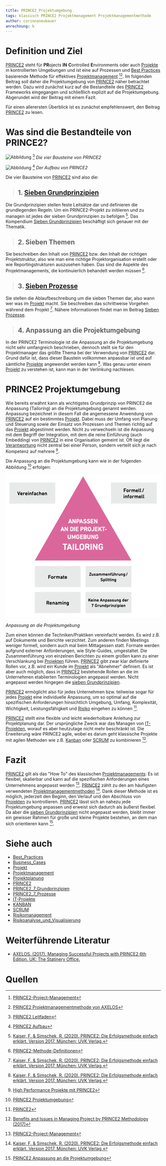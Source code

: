 ```yaml
---
title: PRINCE2_Projektumgebung
tags: klassisch PRINCE2 Projektmanagement Projektmanagementmethode
author: corinnaneubauer
anrechnung: k 
---
```


# Definition und Ziel
[PRINCE2](PRINCE2.md) steht für **PR**ojects **IN** **C**ontrolled **E**nvironments oder auch [Projekte](Projekt.md) in kontrollierten Umgebungen und ist eine auf Prozessen und [Best Practices](Best_Practices.md) basierende Methode für effektives [Projektmanagement](Projektmanagement.md) [^1][^2]. Im folgenden Beitrag soll daher die Projektumgebung von [PRINCE2](PRINCE2.md) näher betrachtet werden. Dazu wird zunächst kurz auf die Bestandteile des [PRINCE2](PRINCE2.md) Frameworks eingegangen und schließlich explizit auf die Projektumgebung. Abgerundet wird der Beitrag mit einem Fazit.

Für einen allerersten Überblick ist es zunächst empfehlenswert, den Beitrag [PRINCE2](PRINCE2.md) zu lesen. 



# Was sind die Bestandteile von PRINCE2?


![Abbildung](PRINCE2_Die_vier_Bausteine/PRINCE2_Projektumgebung.png) [^10]
*Die vier Bausteine von PRINCE2*

![Abbildung](PRINCE2_Aufbau/PRINCE2_Projektumgebung.png) [^11]
*Der Aufbau von PRINCE2* 



Die vier Bausteine von [PRINCE2](PRINCE2.md) sind also die:


> ## 1. [Sieben Grundprinzipien](PRINCE2_7_Grundprinzipien.md)
Die Grundprinzipien stellen feste Leitsätze dar und definieren die grundlegenden Regeln. Um ein PRINCE2-Projekt zu initiieren und zu managen ist jedes der sieben Grundprinzipien zu befolgen [^3]. Das Kompendium [Sieben Grundprinzipien](PRINCE2_7_Grundprinzipien.md) beschäftigt sich genauer mit der Thematik.

> ## 2. Sieben Themen
Sie beschreiben den Inhalt von [PRINCE2](PRINCE2.md) bzw. den Inhalt der richtigen Projektstruktur, also wie man eine richtige Projektorganisation erstellt oder wie Reportingstrukturen auszusehen haben. Das sind die Aspekte des Projektmanagements, die kontinuierlich behandelt werden müssen [^4]. 

> ## 3. [Sieben Prozesse](PRINCE2_7_Prozesse.md)
Sie stellen die Ablaufbeschreibung um die sieben Themen dar, also wann wer was im [Projekt](Projekt.md) macht. Sie beschreiben das schrittweise Vorgehen während dem Projekt [^3]. Nähere Informationen findet man im Beitrag [Sieben Prozesse](PRINCE2_7_Prozesse.md).

> ## 4. Anpassung an die Projektumgebung
In der PRINCE2 Terminologie ist die Anpassung an die Projektumgebung nicht sehr umfangreich beschrieben, dennoch stellt sie für den Projektmanager das größte Thema bei der Verwendung von [PRINCE2](PRINCE2.md) dar. Grund dafür ist, dass dieser Baustein vollkommen anpassbar ist und auf sämtliche [Projekte](Projekt.md) angewendet werden kann [^3]. Was genau unter einem [Projekt](Projekt.md) zu verstehen ist, kann man in der Verlinkung nachlesen. 



# PRINCE2 Projektumgebung

 
Wie bereits erwähnt kann als wichtigstes Grundprinzip von PRINCE2 die Anpassung (Tailoring) an die Projektumgebung genannt werden. Anpassung bezeichnet in diesem Fall die angemessene Anwendung von [PRINCE2](PRINCE2.md) auf ein bestimmtes [Projekt](Projekt.md). Dabei muss der Umfang von Planung und Steuerung sowie der Einsatz von Prozessen und Themen richtig auf das [Projekt](Projekt.md) abgestimmt werden. Nicht zu verwechseln ist die Anpassung mit dem Begriff der Integration, mit dem die reine Einführung (auch Embedding) von [PRINCE2](PRINCE2.md) in eine Organisation gemeint ist. Oft liegt die [Verantwortung](Verantwortlichkeiten.md) nicht zentral bei einer Person, sondern verteilt sich je nach Kompetenz auf mehrere [^5]. 
 

Die Anpassung an die Projektumgebung kann wie in der folgenden Abbildung [^6] erfolgen: 

![Abbildung](PRINCE2_Projektumgebung/PRINCE2_Projektumgebung.png)

*Anpassung an die Projektumgebung*

Zum einen können die Techniken/Praktiken vereinfacht werden. Es wird z.B. auf Dokumente und Berichte verzichtet. 
Zum anderen finden Meetings weniger formell, sondern auch mal beim Mittagessen statt. 
Formate werden aufgrund externer Anforderungen, wie Style-Guides, umgestaltet. 
Die Zusammenführung von einzelnen Berichten zu einem großen kann zu einer Verschlankung bei [Projekten](Projekt.md) führen. 
[PRINCE2](PRINCE2.md) gibt zwar klar definierte Rollen vor, z.B. wird ein Kunde im [Projekt](Projekt.md) als "Abnehmer" definiert. Es ist aber auch möglich, dass in [PRINCE2](PRINCE2.md) bestehende Rollen an die im Unternehmen etablierten Terminologien angepasst werden. Nicht angepasst werden hingegen die [sieben Grundprinzipien](PRINCE2_7_Grundprinzipien.md). 

[PRINCE2](PRINCE2.md) ermöglicht also für jedes Unternehmen bzw. teilweise sogar für jedes [Projekt](Projekt.md) eine individuelle Anpassung, um so optimal auf die spezifischen Anforderungen hinsichtlich Umgebung, Umfang, Komplexität, Wichtigkeit, Leistungsfähigkeit und [Risiko](Risikoanalyse_und_Visualisierung.md) eingehen zu können [^7]. 

[PRINCE2](PRINCE2.md) stellt eine flexible und leicht wiederholbare Anleitung zur Projektplanung dar. Der ursprüngliche Zweck war das Managen von [IT-Projekten](IT-Projekte.md), worauf es aber heutzutage nicht mehr beschränkt ist. Die Erweiterung wäre PRINCE2 agile, wobei es darum geht klassische Projekte mit agilen Methoden wie z.B. [Kanban](Kanban.md) oder [SCRUM](SCRUM.md) zu kombinieren [^8].  

# Fazit

[PRINCE2](PRINCE2.md) gilt als das "How To" des klassischen [Projektmanagements](Projektmanagement.md): Es ist flexibel, skalierbar und kann auf die spezifischen Anforderungen eines Unternehmens angepasst werden [^1]. [PRINCE2](PRINCE2.md) zählt zu den am häufigsten verwendeten [Projektmanagementmethoden](Projektmanagement.md) [^3]. Dank dieser Methode ist es möglich, jederzeit den Beginn, den Verlauf und den Abschluss von [Projekten](Projekt.md) zu kontrollieren. 
[PRINCE2](PRINCE2.md) lässt sich an nahezu jede Projektumgebung anpassen und erweist sich dadurch als äußerst flexibel. Da aber die [sieben Grundprinzipien](PRINCE2_7_Grundprinzipien.md) nicht angepasst werden, bleibt immer ein gewisser Rahmen für große und kleine Projekte bestehen, an dem man sich orientieren kann [^9].



# Siehe auch

* [Best_Practices](Best_Practices.md)
* [Business_Cases](Business_Cases.md)
* [Projekt](Projekt.md)
* [Projektmanagement](Projektmanagement.md)
* [Projektplanung](Projektplanung.md)
* [PRINCE2](PRINCE2.md) 
* [PRINCE2_7_Grundprinzipien](PRINCE2_7_Grundprinzipien.md)
* [PRINCE2_7_Prozesse](PRINCE2_7_Prozesse.md)
* [IT-Projekte](IT-Projekte.md)
* [KANBAN](Kanban.md)
* [SCRUM](SCRUM.md)
* [Risikomanagement](Risikomanagement.md)
* [Risikoanalyse_und_Visualisierung](Risikoanalyse_und_Visualisierung.md)

# Weiterführende Literatur

* [AXELOS. (2017). Managing Successful Projects with PRINCE2 6th Edition. UK: The Statinery Office.](https://www.hugendubel.de/de/ebook_epub/axelos-managing_successful_projects_with_prince2_2009_edition-20000486-produkt-details.html)

# Quellen

[^1]: [PRINCE2-Project-Management](https://www.axelos.com/certifications/propath/prince2-project-management) 
[^2]: [PRINCE2 Projektmanagementmethode von AXELOS](https://www.truecare.de/pm-qualifizierung/prince2/) 
[^3]: [Kaiser, F. & Simschek, R. (2020). PRINCE2: Die Erfolgsmethode einfach erklärt. Version 2017. München: UVK Verlag.](https://www.thalia.de/shop/home/artikeldetails/A1058324519?ProvID=11000522&gclid=EAIaIQobChMIlLeY_ab39AIVY41oCR1tBQeSEAQYAiABEgKXFfD_BwE)
[^4]: [PRINCE2-Methode-Definitionen](https://www.maxpert.de/de/profil/schulungsspektrum/prince2-methode-definitionen/506) 
[^5]: [High Performance Projekte mit PRINCE2](https://www.youtube.com/watch?v=zl4zHUtwmSg) 
[^6]: [PRINCE2 Projektumgebung](https://www.agile-heroes.de/magazine/prince2-projektumgebung/)
[^7]: [PRINCE2](https://de.wikipedia.org/wiki/PRINCE2)
[^8]: [Benefits and Issues in Managing Project by PRINCE2 Methodology (2017)](https://www.researchgate.net/publication/318555680_Benefits_and_Issues_in_Managing_Project_by_PRINCE2_Methodology) 
[^9]: [PRINCE2 Anpassung an die Projektumgebung](https://www.certnow.de/itsm-blog/10-prince2/77-prince2-2017-anpassen-an-die-projektumgebung.html)  
[^10]: [PRINCE2 Leitfaden](https://www.agile-heroes.de/magazine/prince2-leitfaden/) 
[^11]: [PRINCE2 Aufbau](https://www.heitcon3.de/wp-content/uploads/2019/08/PRINCE2-2017-Leseprobe.pdf) 

